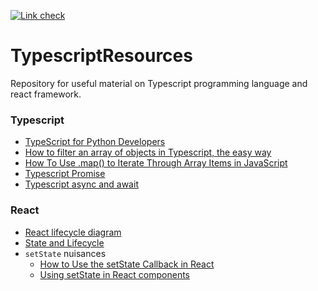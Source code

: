 [![Link check](https://github.com/gaugup/TypescriptResources/actions/workflows/linkcheck.yml/badge.svg?branch=master)](https://github.com/gaugup/TypescriptResources/actions/workflows/linkcheck.yml)

# TypescriptResources
Repository for useful material on Typescript programming language and react framework.

### Typescript
- [TypeScript for Python Developers](https://medium.com/analytics-vidhya/typescript-for-python-developers-a16e50a5acb2)
- [How to filter an array of objects in Typescript, the easy way](https://plusreturn.com/blog/how-to-filter-an-array-of-objects-in-typescript-the-easy-way/)
- [How To Use .map() to Iterate Through Array Items in JavaScript](https://www.digitalocean.com/community/tutorials/4-uses-of-javascripts-arraymap-you-should-know)
- [Typescript Promise](https://www.freecodecamp.org/news/javascript-promise-tutorial-how-to-resolve-or-reject-promises-in-js/)
- [Typescript async and await](https://www.youtube.com/watch?v=V_Kr9OSfDeU)

### React
- [React lifecycle diagram](https://projects.wojtekmaj.pl/react-lifecycle-methods-diagram/)
- [State and Lifecycle](https://reactjs.org/docs/state-and-lifecycle.html)
- `setState` nuisances
  - [How to Use the setState Callback in React](https://upmostly.com/tutorials/how-to-use-the-setstate-callback-in-react)
  - [Using setState in React components](https://blog.logrocket.com/using-setstate-react-components/#:~:text=calling%20setState()-,render(),directly%20interact%20with%20the%20browser.)
